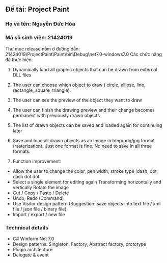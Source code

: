 ## Đề tài: Project Paint
### Họ và tên: Nguyễn Đức Hòa
### Mã số sinh viên: 21424019
Thư mục release nằm ở đường dẫn: 21424019\ProjectPaint\Paint\bin\Debug\net7.0-windows7.0
Các chức năng đã thực hiện:
1. Dynamically load all graphic objects that can be drawn from external DLL files
2. The user can choose which object to draw ( circle, ellipse, line, rectangle, square, triangle).
3. The user can see the preview of the object they want to draw
4. The user can finish the drawing preview and their change becomes permanent with previously drawn objects
5. The list of drawn objects can be saved and loaded again for continuing later
    
6. Save and load all drawn objects as an image in bmp/png/jpg format (rasterization). Just one format is fine. No need to save in all three formats.
7. Function improvement:
- Allow the user to change the color, pen width, stroke type (dash, dot, dash dot dot
- Select a single element for editing again Transforming horizontally and vertically Rotate the image
- Cut / Copy / Paste / Delete
- Undo, Redo (Command)
- Use Visitor design pattern (Suggestion: save objects into text file / xml file / json file / binary file)
- Import / export / new file


### Technical details
- C# Winform Net 7.0
- Design patterns: Singleton, Factory, Abstract factory, prototype
- Plugin architecture
- Delegate & event

